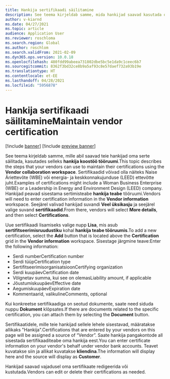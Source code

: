 ```yaml
---
title: Hankija sertifikaadi säilitamine
description: See teema kirjeldab samme, mida hankijad saavad kasutada oma sertide säilitamiseks, kasutades hankija koostöö tööruumi.
author: v-kiarnd
ms.date: 04/27/2021
ms.topic: article
audience: Application User
ms.reviewer: roschloma
ms.search.region: Global
ms.author: roschlom
ms.search.validFrom: 2021-02-09
ms.dyn365.ops.version: 10.0.18
ms.openlocfilehash: 480fdd99abeea731802dbe5bc5e1da9c1ceec6b7
ms.sourcegitcommit: 8362f3bd32ce8b9a5af93c8e57daef732a93b19e
ms.translationtype: HT
ms.contentlocale: et-EE
ms.lasthandoff: 04/28/2021
ms.locfileid: "5956878"
---
```

# <a name="maintain-vendor-certification"></a><span data-ttu-id="cde62-103">Hankija sertifikaadi säilitamine</span><span class="sxs-lookup"><span data-stu-id="cde62-103">Maintain vendor certification</span></span>

[!include [banner](../includes/banner.md)]
[!include [preview banner](../includes/preview-banner.md)]

<span data-ttu-id="cde62-104">See teema kirjeldab samme, mille abil saavad teie hankijad oma serte säilitada, kasutades selleks **hankija koostöö tööruumi**.</span><span class="sxs-lookup"><span data-stu-id="cde62-104">This topic describes the steps that your vendors can use to  maintain their certifications using the **Vendor collaboration workspace**.</span></span> <span data-ttu-id="cde62-105">Sertifikaadid võivad olla näiteks Naise Äriettevõte (WBE) või energia- ja keskkonnakujunduse (LEED) ettevõtte juht.</span><span class="sxs-lookup"><span data-stu-id="cde62-105">Examples of certifications might include a Woman Business Enterprise (WBE) or a Leadership in Energy and Environment Design (LEED) company.</span></span> <span data-ttu-id="cde62-106">Hankijad peavad sisestama sertimisteabe **hankija teabe** tööruumi.</span><span class="sxs-lookup"><span data-stu-id="cde62-106">Vendors will need to enter certification information in the **Vendor information** workspace.</span></span> <span data-ttu-id="cde62-107">Seejärel valivad hankijad suvandi **Veel üksikasju** ja seejärel valige suvand **sertifikaadid**.</span><span class="sxs-lookup"><span data-stu-id="cde62-107">From there, vendors will select **More details**, and then select **Certifications**.</span></span>

<span data-ttu-id="cde62-108">Uue sertifikaadi lisamiseks valige nupp **Lisa**, mis asub **sertifitseerimisruudustiku** kohal **hankija teabe tööruumis**.</span><span class="sxs-lookup"><span data-stu-id="cde62-108">To add a new certification, select the **Add** button that is located above the **Certification** grid in the **Vendor information** workspace.</span></span> <span data-ttu-id="cde62-109">Sisestage järgmine teave:</span><span class="sxs-lookup"><span data-stu-id="cde62-109">Enter the following information:</span></span>
 
- <span data-ttu-id="cde62-110">Serdi number</span><span class="sxs-lookup"><span data-stu-id="cde62-110">Certification number</span></span>
- <span data-ttu-id="cde62-111">Serdi tüüp</span><span class="sxs-lookup"><span data-stu-id="cde62-111">Certification type</span></span>
- <span data-ttu-id="cde62-112">Sertifitseerimisorganisatsioon</span><span class="sxs-lookup"><span data-stu-id="cde62-112">Certifying organization</span></span> 
- <span data-ttu-id="cde62-113">Serdi kuupäev</span><span class="sxs-lookup"><span data-stu-id="cde62-113">Certification date</span></span>
- <span data-ttu-id="cde62-114">Võlgnetav summa, kui see on olemas</span><span class="sxs-lookup"><span data-stu-id="cde62-114">Liability amount, if applicable</span></span>
- <span data-ttu-id="cde62-115">Jõustumiskuupäev</span><span class="sxs-lookup"><span data-stu-id="cde62-115">Effective date</span></span>
- <span data-ttu-id="cde62-116">Aegumiskuupäev</span><span class="sxs-lookup"><span data-stu-id="cde62-116">Expiration date</span></span>
- <span data-ttu-id="cde62-117">Kommentaarid, valikuline</span><span class="sxs-lookup"><span data-stu-id="cde62-117">Comments, optional</span></span>

<span data-ttu-id="cde62-118">Kui konkreetse sertifikaadiga on seotud dokumente, saate need siduda nuppu **Dokument** klõpsates.</span><span class="sxs-lookup"><span data-stu-id="cde62-118">If there are documents related to the specific certification, you can attach them by selecting the **Document** button.</span></span>

<span data-ttu-id="cde62-119">Sertifikaatidele, mille teie hankijad sellele lehele sisestavad, määratakse allikaks "Hankija".</span><span class="sxs-lookup"><span data-stu-id="cde62-119">Certifications that are entered by your vendors on this page will be assigned a source of “Vendor”.</span></span> <span data-ttu-id="cde62-120">Saate hankija pangakontode all sisestada sertifikaaditeabe oma hankija eest.</span><span class="sxs-lookup"><span data-stu-id="cde62-120">You can enter certificate information on your vendor's behalf under vendor bank accounts.</span></span> <span data-ttu-id="cde62-121">Teavet kuvatakse siin ja allikat kuvatakse **kliendina**.</span><span class="sxs-lookup"><span data-stu-id="cde62-121">The information will display here and the source will display as **Customer**.</span></span>

<span data-ttu-id="cde62-122">Hankijad saavad vajadusel oma sertifikaate redigeerida või kustutada.</span><span class="sxs-lookup"><span data-stu-id="cde62-122">Vendors can edit or delete their certifications as needed.</span></span>
